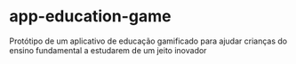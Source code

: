 # app-education-game
Protótipo de um aplicativo de educação gamificado para ajudar crianças do ensino fundamental a estudarem de um jeito inovador
